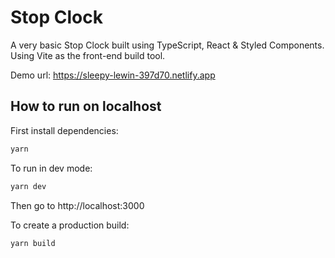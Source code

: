 # Stop Clock

A very basic Stop Clock built using TypeScript, React & Styled Components. Using Vite as the front-end build tool.

Demo url: https://sleepy-lewin-397d70.netlify.app

## How to run on localhost

First install dependencies:

```sh
yarn
```

To run in dev mode:

```sh
yarn dev
```

Then go to http://localhost:3000

To create a production build:

```sh
yarn build
```
